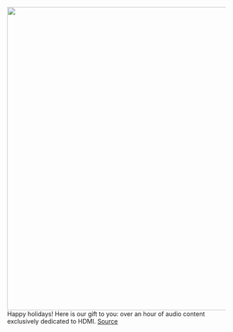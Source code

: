<img src='https://cdn.vox-cdn.com/thumbor/AeV_IGTPGv3G90Fqz6VY_EjdwMY=/0x0:3000x2000/1200x800/filters:focal(1260x760:1740x1240)/cdn.vox-cdn.com/uploads/chorus_image/image/68577107/acastro_HDMI_spectacular_0003.0.jpg' width='700px' /><br/>
Happy holidays! Here is our gift to you: over an hour of audio content exclusively dedicated to HDMI.
<a href='https://www.theverge.com/2020/12/24/22193437/vergecast-podcast-interview-hdmi'> Source <a/>